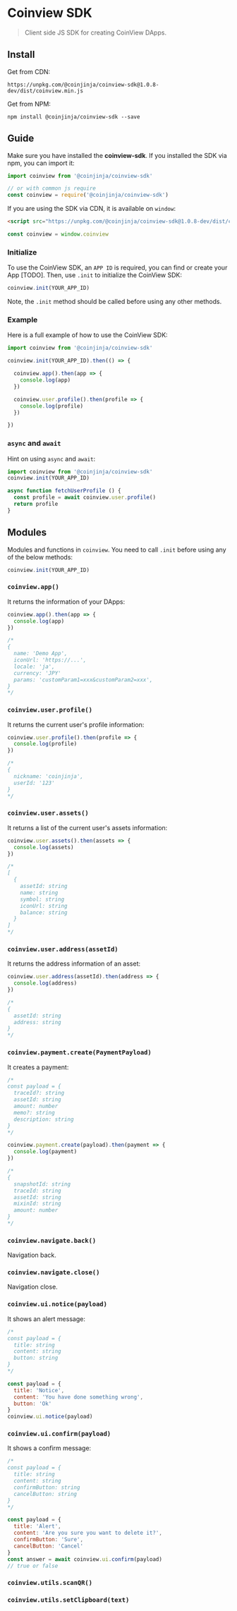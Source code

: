 # Coinview SDK

> Client side JS SDK for creating CoinView DApps.

## Install

Get from CDN:

```
https://unpkg.com/@coinjinja/coinview-sdk@1.0.8-dev/dist/coinview.min.js
```

Get from NPM:

```
npm install @coinjinja/coinview-sdk --save
```

## Guide

Make sure you have installed the **coinview-sdk**. If you installed the SDK
via npm, you can import it:

```js
import coinview from '@coinjinja/coinview-sdk'

// or with common js require
const coinview = require('@coinjinja/coinview-sdk')
```

If you are using the SDK via CDN, it is available on `window`:

```html
<script src="https://unpkg.com/@coinjinja/coinview-sdk@1.0.8-dev/dist/coinview.min.js"></script>
```

```js
const coinview = window.coinview
```

### Initialize

To use the CoinView SDK, an `APP ID` is required, you can find or create your
App [TODO]. Then, use `.init` to initialize the CoinView SDK:

```js
coinview.init(YOUR_APP_ID)
```

Note, the `.init` method should be called before using any other methods.

### Example

Here is a full example of how to use the CoinView SDK:

```js
import coinview from '@coinjinja/coinview-sdk'

coinview.init(YOUR_APP_ID).then(() => {

  coinview.app().then(app => {
    console.log(app)
  })

  coinview.user.profile().then(profile => {
    console.log(profile)
  })

})
```

### `async` and `await`

Hint on using `async` and `await`:

```js
import coinview from '@coinjinja/coinview-sdk'
coinview.init(YOUR_APP_ID)

async function fetchUserProfile () {
  const profile = await coinview.user.profile()
  return profile
}
```

## Modules

Modules and functions in `coinview`. You need to call `.init` before
using any of the below methods:

```js
coinview.init(YOUR_APP_ID)
```

### `coinview.app()`

It returns the information of your DApps:

```js
coinview.app().then(app => {
  console.log(app)
})

/*
{
  name: 'Demo App',
  iconUrl: 'https://...',
  locale: 'ja',
  currency: 'JPY'
  params: 'customParam1=xxx&customParam2=xxx',
}
*/
```

### `coinview.user.profile()`

It returns the current user's profile information:

```js
coinview.user.profile().then(profile => {
  console.log(profile)
})

/*
{
  nickname: 'coinjinja',
  userId: '123'
}
*/
```

### `coinview.user.assets()`

It returns a list of the current user's assets information:

```js
coinview.user.assets().then(assets => {
  console.log(assets)
})

/*
[
  {
    assetId: string
    name: string
    symbol: string
    iconUrl: string
    balance: string
  }
]
*/
```

### `coinview.user.address(assetId)`

It returns the address information of an asset:

```js
coinview.user.address(assetId).then(address => {
  console.log(address)
})

/*
{
  assetId: string
  address: string
}
*/
```

### `coinview.payment.create(PaymentPayload)`

It creates a payment:

```js
/*
const payload = {
  traceId?: string
  assetId: string
  amount: number
  memo?: string
  description: string
}
*/

coinview.payment.create(payload).then(payment => {
  console.log(payment)
})

/*
{
  snapshotId: string
  traceId: string
  assetId: string
  mixinId: string
  amount: number
}
*/
```

### `coinview.navigate.back()`

Navigation back.

### `coinview.navigate.close()`

Navigation close.

### `coinview.ui.notice(payload)`

It shows an alert message:

```js
/*
const payload = {
  title: string
  content: string
  button: string
}
*/

const payload = {
  title: 'Notice',
  content: 'You have done something wrong',
  button: 'Ok'
}
coinview.ui.notice(payload)
```

### `coinview.ui.confirm(payload)`

It shows a confirm message:

```js
/*
const payload = {
  title: string
  content: string
  confirmButton: string
  cancelButton: string
}
*/

const payload = {
  title: 'Alert',
  content: 'Are you sure you want to delete it?',
  confirmButton: 'Sure',
  cancelButton: 'Cancel'
}
const answer = await coinview.ui.confirm(payload)
// true or false
```

### `coinview.utils.scanQR()`

### `coinview.utils.setClipboard(text)`

